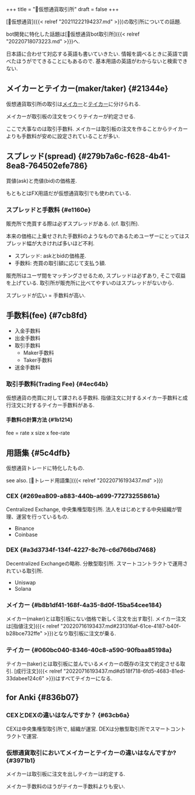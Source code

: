 +++
title = "📝仮想通貨取引所"
draft = false
+++

[📝仮想通貨]({{< relref "20211222194237.md" >}})の取引所についての話題.

bot開発に特化した話題は[📝仮想通貨bot取引所]({{< relref "20220718073223.md" >}})へ.

日本語に合わせて対応する英語も書いていきたい. 情報を調べるときに英語で調べたほうがでてきることにもあるので. 基本用語の英語がわからないと検索できない.


## メイカーとテイカー(maker/taker) {#21344e}

仮想通貨取引所の取引は[メイカー](#b8b1df41-168f-4a35-8d0f-15ba54cee184)と[テイカー](#060bc040-8346-40c8-a590-90fbaa85198a)に分けられる.

メイカーが取引板の注文をつくりテイカーが約定させる.

ここで大事なのは取引手数料. メイカーは取引板の注文を作ることからテイカーよりも手数料が安めに設定されていることが多い.


## スプレッド(spread) {#279b7a6c-f628-4b41-8ea8-764502efe786}

買値(ask)と売値(bid)の価格差.

もともとはFX用語だが仮想通貨取引でも使われている.


### スプレッドと手数料 {#e1160e}

販売所で売買する際は必ずスプレッドがある. (cf. 取引所).

本来の価格に上乗せされた手数料のようなものであるためユーザーにとってはスプレッド幅が大きければ多いほど不利.

-   スプレッド: askとbidの価格差.
-   手数料: 売買の取引額に応じて支払う額.

販売所はユーザ間をマッチングさせるため, スプレッドは必ずあり, そこで収益を上げている. 取引所が販売所に比べてやすいのはスプレッドがないから.

スプレッドが広い = 手数料が高い.


## 手数料(fee) {#7cb8fd}

-   入金手数料
-   出金手数料
-   取引手数料
    -   Maker手数料
    -   Taker手数料
-   送金手数料


### 取引手数料(Trading Fee) {#4ec64b}

仮想通貨の売買に対して課される手数料. 指値注文に対するメイカー手数料と成行注文に対するテイカー手数料がある.


#### 手数料の計算方法 {#1b1214}

fee = rate x size x fee-rate


## 用語集 {#5c4dfb}

仮想通貨トレードに特化したもの.

see also. [📝トレード用語集]({{< relref "20220716193437.md" >}})


### CEX {#269ea809-a883-440b-a699-77273255861a}

Centralized Exchange, 中央集権型取引所. 法人をはじめとする中央組織が管理、運営を行っているもの.

-   Binance
-   Coinbase


### DEX {#a3d3734f-134f-4227-8c76-c6d766bd7468}

Decentralized Exchangeの略称. 分散型取引所. スマートコントラクトで運用されている取引所.

-   Uniswap
-   Solana


### メイカー {#b8b1df41-168f-4a35-8d0f-15ba54cee184}

メイカー(maker)とは取引板にない価格で新しく注文を出す取引. メイカー注文は[指値注文]({{< relref "20220716193437.md#231316af-61ce-4187-b40f-b28bce732ffe" >}})となり取引板に注文が乗る.


### テイカー {#060bc040-8346-40c8-a590-90fbaa85198a}

テイカー(taker)とは取引板に並んでいるメイカーの既存の注文で約定させる取引. [成行注文]({{< relref "20220716193437.md#d518f718-6fd5-4683-81ed-33dabee124c6" >}})はすべてテイカーになる.


## for Anki {#836b07}


### CEXとDEXの違いはなんですか？ {#63cb6a}

CEXは中央集権型取引所で, 組織が運営. DEXは分散型取引所でスマートコントラクトで運営.


### 仮想通貨取引においてメイカーとテイカーの違いはなんですか? {#3971b1}

メイカーは取引板に注文を出しテイカーは約定する.

メイカー手数料のほうがテイカー手数料よりも安い.
